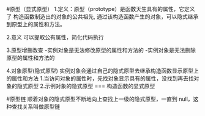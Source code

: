 #原型（显式原型）
1.定义：原型（prototype）是函数天生具有的属性，它定义了
构造函数制造出的对象的公共祖先,
通过该构造函数产生的对象，可以隐式继承到原型上的属性和方法。

2.意义
可以提取公有属性，简化代码执行

3.原型增删改查
-实例对象是无法修改原型的属性和方法的
-实例对象是无法删除原型的属性和方法的

4.对象原型(隐式原型)
实例对象会通过自己的隐式原型去继承构造函数显示原型上的属性和方法
1.当访问对象的属性时，先找对象显示具有的属性，没找到再去找对象的隐式原型
2.示例对象的隐式原型 === 构造函数的显式原型

#原型链
顺着对象的隐式原型不断地向上查找上一级的隐式原型，一直到
null，这种查找关系叫做原型链